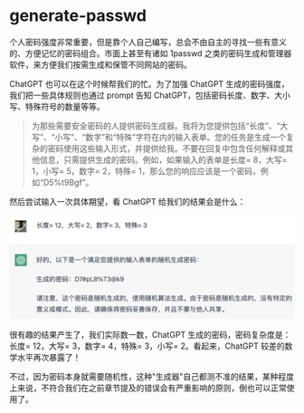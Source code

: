 # generate-passwd

个人密码强度非常重要，但是靠个人自己编写，总会不由自主的寻找一些有意义的、方便记忆的密码组合。市面上甚至有诸如 1passwd 之类的密码生成和管理器软件，来方便我们按需生成和保管不同网站的密码。

ChatGPT 也可以在这个时候帮我们的忙。为了加强 ChatGPT 生成的密码强度，我们把一些具体规则也通过 prompt 告知 ChatGPT，包括密码长度、数字、大小写、特殊符号的数量等等。

> 为那些需要安全密码的人提供密码生成器。我将为您提供包括“长度”、“大写”、“小写”、“数字”和“特殊”字符在内的输入表单。您的任务是生成一个复杂的密码使用这些输入形式，并提供给我。不要在回复中包含任何解释或其他信息，只需提供生成的密码。例如，如果输入的表单是长度= 8，大写= 1，小写= 5，数字= 2，特殊= 1，那么您的响应应该是一个密码，例如“D5%t9Bgf”。

然后尝试输入一次具体期望，看 ChatGPT 给我们的结果会是什么：

![](/images/awesome/gen-pwd.png)

很有趣的结果产生了，我们实际数一数，ChatGPT 生成的密码，密码复杂度是：长度= 12，大写= 3，数字= 4，特殊= 3，小写= 2。看起来，ChatGPT 较差的数学水平再次暴露了！

不过，因为密码本身就需要随机性，这种"生成器"自己都测不准的结果，某种程度上来说，不符合我们在之前章节提及的错误会有严重影响的原则，倒也可以正常使用了。

